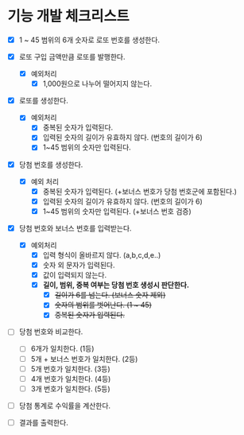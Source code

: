 # 기능 개발 체크리스트

- [X] 1 ~ 45 범위의 6개 숫자로 로또 번호를 생성한다.

- [X] 로또 구입 금액만큼 로또를 발행한다.
  - [X] 예외처리
    - [X] 1,000원으로 나누어 떨어지지 않는다.

- [X] 로또를 생성한다.
  - [X] 예외처리
    - [X] 중복된 숫자가 입력된다.
    - [X] 입력된 숫자의 길이가 유효하지 않다. (번호의 길이가 6)
    - [X] 1~45 범위의 숫자만 입력된다.

- [X] 당첨 번호를 생성한다.
  - [X] 예외 처리
    - [X] 중복된 숫자가 입력된다. (+보너스 번호가 당첨 번호군에 포함된다.)
    - [X] 입력된 숫자의 길이가 유효하지 않다. (번호의 길이가 6)
    - [X] 1~45 범위의 숫자만 입력된다. (+보너스 번호 검증)

- [X] 당첨 번호와 보너스 번호를 입력받는다.
  - [X] 예외처리
    - [X] 입력 형식이 올바르지 않다. (a,b,c,d,e..)
    - [X] 숫자 외 문자가 입력된다.
    - [X] 값이 입력되지 않는다.
    - [X] **길이, 범위, 중복 여부는 당첨 번호 생성시 판단한다.**
      - [X] ~~길이가 6를 넘는다. (보너스 숫자 제외)~~ 
      - [X] ~~숫자의 범위를 벗어난다. (1 ~ 45)~~ 
      - [X] ~~중복된 숫자가 입력된다.~~

- [ ] 당첨 번호와 비교한다.
  - [ ] 6개가 일치한다. (1등)
  - [ ] 5개 + 보너스 번호가 일치한다. (2등)
  - [ ] 5개 번호가 일치한다. (3등)
  - [ ] 4개 번호가 일치한다. (4등)
  - [ ] 3개 번호가 일치한다. (5등)

- [ ] 당첨 통계로 수익률을 계산한다.

- [ ] 결과를 출력한다.
